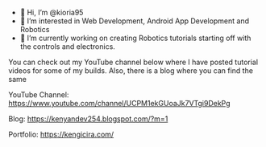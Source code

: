 - 👋 Hi, I’m @kioria95
- 👀 I’m interested in Web Development, Android App Development and Robotics
- 🌱 I’m currently working on creating Robotics tutorials starting off with the controls and electronics. 

You can check out my YouTube channel below where I have posted tutorial videos for some of my builds. Also, there is a blog where you can find the same

YouTube Channel: https://www.youtube.com/channel/UCPM1ekGUoaJk7VTgi9DekPg

Blog: https://kenyandev254.blogspot.com/?m=1

Portfolio: https://kengicira.com/


<!---
kioria95/kioria95 is a ✨ special ✨ repository because its `README.md` (this file) appears on your GitHub profile.
You can click the Preview link to take a look at your changes.
--->
